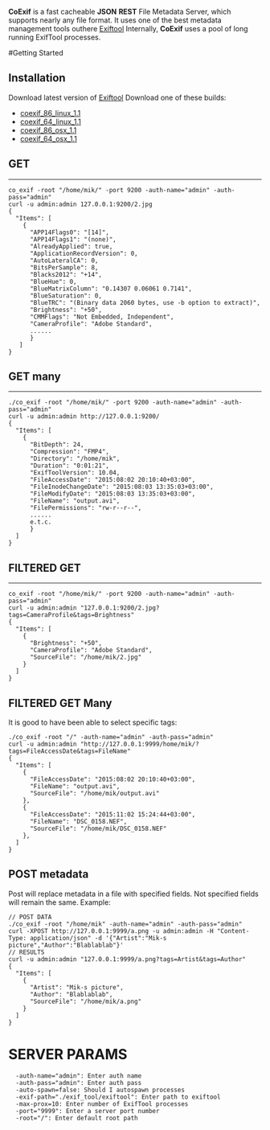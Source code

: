 **CoExif** is a fast cacheable **JSON** **REST** File Metadata Server,
which supports nearly any file format.
It uses one of the best metadata management tools outhere [Exiftool](http://www.sno.phy.queensu.ca/~phil/exiftool/)
Internally, **CoExif** uses a pool of long running ExifTool processes.

#Getting Started

## Installation
Download latest version of [Exiftool](http://www.sno.phy.queensu.ca/~phil/exiftool/)
Download one of these builds:

* [coexif_86_linux_1.1]() 
* [coexif_64_linux_1.1]() 
* [coexif_86_osx_1.1  ]() 
* [coexif_64_osx_1.1  ]()

## GET
----------
```
co_exif -root "/home/mik/" -port 9200 -auth-name="admin" -auth-pass="admin"
curl -u admin:admin 127.0.0.1:9200/2.jpg
{
  "Items": [
    {
      "APP14Flags0": "[14]",
      "APP14Flags1": "(none)",
      "AlreadyApplied": true,
      "ApplicationRecordVersion": 0,
      "AutoLateralCA": 0,
      "BitsPerSample": 8,
      "Blacks2012": "+14",
      "BlueHue": 0,
      "BlueMatrixColumn": "0.14307 0.06061 0.7141",
      "BlueSaturation": 0,
      "BlueTRC": "(Binary data 2060 bytes, use -b option to extract)",
      "Brightness": "+50",
      "CMMFlags": "Not Embedded, Independent",
      "CameraProfile": "Adobe Standard",
      ......
      }
   ]
}
```
## GET many
-------------
```
./co_exif -root "/home/mik/" -port 9200 -auth-name="admin" -auth-pass="admin"
curl -u admin:admin http://127.0.0.1:9200/
{
  "Items": [
    {
      "BitDepth": 24,
      "Compression": "FMP4",
      "Directory": "/home/mik",
      "Duration": "0:01:21",
      "ExifToolVersion": 10.04,
      "FileAccessDate": "2015:08:02 20:10:40+03:00",
      "FileInodeChangeDate": "2015:08:03 13:35:03+03:00",
      "FileModifyDate": "2015:08:03 13:35:03+03:00",
      "FileName": "output.avi",
      "FilePermissions": "rw-r--r--",
      ......
      e.t.c.
      }
  ]
}
```
## FILTERED GET
-----------
```
co_exif -root "/home/mik/" -port 9200 -auth-name="admin" -auth-pass="admin"
curl -u admin:admin "127.0.0.1:9200/2.jpg?tags=CameraProfile&tags=Brightness"
{
  "Items": [
    {
      "Brightness": "+50",
      "CameraProfile": "Adobe Standard",
      "SourceFile": "/home/mik/2.jpg"
    }
  ]
}
```
## FILTERED GET Many
It is good to have been able to select  specific tags:
```
./co_exif -root "/" -auth-name="admin" -auth-pass="admin"
curl -u admin:admin "http://127.0.0.1:9999/home/mik/?tags=FileAccessDate&tags=FileName"
{
  "Items": [
    {
      "FileAccessDate": "2015:08:02 20:10:40+03:00",
      "FileName": "output.avi",
      "SourceFile": "/home/mik/output.avi"
    },
    {
      "FileAccessDate": "2015:11:02 15:24:44+03:00",
      "FileName": "DSC_0158.NEF",
      "SourceFile": "/home/mik/DSC_0158.NEF"
    },
  ]
}    
```

## POST metadata
Post will replace metadata in a file with specified fields.
Not specified fields will remain the same.
Example:
```
// POST DATA
./co_exif -root "/home/mik" -auth-name="admin" -auth-pass="admin"
curl -XPOST http://127.0.0.1:9999/a.png -u admin:admin -H "Content-Type: application/json" -d '{"Artist":"Mik-s picture","Author":"Blablablab"}'
// RESULTS
curl -u admin:admin "127.0.0.1:9999/a.png?tags=Artist&tags=Author"
{
  "Items": [
    {
      "Artist": "Mik-s picture",
      "Author": "Blablablab",
      "SourceFile": "/home/mik/a.png"
    }
  ]
}
```
# SERVER PARAMS
```
  -auth-name="admin": Enter auth name
  -auth-pass="admin": Enter auth pass
  -auto-spawn=false: Should I autospawn processes
  -exif-path="./exif_tool/exiftool": Enter path to exiftool
  -max-prox=10: Enter number of ExifTool processes
  -port="9999": Enter a server port number
  -root="/": Enter default root path
```
  
  
<!-- # Build from source -->
<!-- ``` -->
<!-- git clone michaelleachim/coexif; -->
<!-- cd coexif; -->
<!-- ``` -->

<!-- # Bindings -->
<!-- Python -->
<!-- GoLang -->
<!-- Node.JS -->
<!-- Clojure -->
